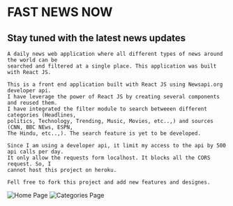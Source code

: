 # FAST NEWS NOW

## Stay tuned with the latest news updates

    A daily news web application where all different types of news around the world can be
    searched and filtered at a single place. This application was built with React JS.

    This is a front end application built with React JS using Newsapi.org developer api.
    I have leverage the power of React JS by creating several components and reused them.
    I have integrated the filter module to search betweeen different categories (Headlines,
    politics, Technology, Trending, Music, Movies, etc..,) and sources (CNN, BBC NEws, ESPN,
    The Hindu, etc..,). The search feature is yet to be developed.

    Since I am using a developer api, it limit my access to the api by 500 api calls per day.
    It only allow the requests form localhost. It blocks all the CORS request. So, I
    cannot host this project on heroku.

    Fell free to fork this project and add new features and designes.

![Home Page](https://github.com/bhargavkuchipudi0/fastnewsnow/blob/develop/screen%20shots/fnn_home.png?raw=true)
![Categories Page](https://github.com/bhargavkuchipudi0/fastnewsnow/blob/develop/screen%20shots/fnn_categories.png?raw=true)
